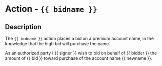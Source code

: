 # Action - `{{ bidname }}`

## Description

The `{{ bidname }}` action places a bid on a premium account name, in the knowledge that the high bid will purchase the name.

As an authorized party I {{ signer }} wish to bid on behalf of {{ bidder }} the amount of {{ bid }} toward purchase of the account name {{ newname }}.

